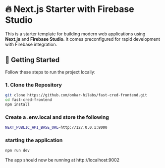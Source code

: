 # 🔥 Next.js Starter with Firebase Studio

This is a starter template for building modern web applications using **Next.js** and **Firebase Studio**. It comes preconfigured for rapid development with Firebase integration.

## 🚀 Getting Started

Follow these steps to run the project locally:

### 1. Clone the Repository

```bash
git clone https://github.com/omkar-hilabs/fast-cred-frontend.git
cd fast-cred-frontend
npm install
```

### Create a .env.local and store the following
```bash
NEXT_PUBLIC_API_BASE_URL=http://127.0.0.1:8000
```

### starting the application
```bash
npm run dev
```

The app should now be running at http://localhost:9002

